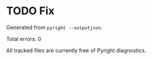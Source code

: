 # TODO Fix
Generated from `pyright --outputjson`.

Total errors: 0

All tracked files are currently free of Pyright diagnostics.
